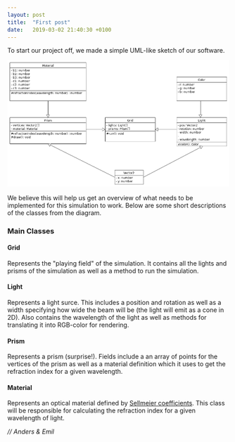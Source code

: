 ```yaml
---
layout: post
title:  "First post"
date:   2019-03-02 21:40:30 +0100
---
```

To start our project off, we made a simple UML-like sketch of our software.

![Class Diagram](/assets/class-diagram.png)

We believe this will help us get an overview of what needs to be implemented for this simulation to work. Below are some short descriptions of the classes from the diagram.

### Main Classes

#### Grid
Represents the "playing field" of the simulation. It contains all the lights and prisms of the simulation as well as a method to run the simulation.

#### Light
Represents a light surce. This includes a position and rotation as well as a width specifying how wide the beam will be (the light will emit as a cone in 2D). Also contains the wavelength of the light as well as methods for translating it into RGB-color for rendering.

#### Prism
Represents a prism (surprise!). Fields include a an array of points for the vertices of the prism as well as a material definition which it uses to get the refraction index for a given wavelength. 

#### Material
Represents an optical material defined by [Sellmeier coefficients](https://en.wikipedia.org/wiki/Sellmeier_equation). This class will be responsible for calculating the refraction index for a given wavelength of light.



*// Anders & Emil*
